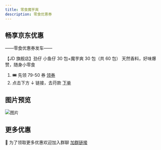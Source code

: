 ```yaml
---
title: 零食魔芋爽
description: 零食优惠券
---
```


## 畅享京东优惠

——零食优惠券发车——

【JD 旗舰店】劲仔 小鱼仔 30 包+魔芋爽 30 包（共 60 包）
天然香料，好味爆赞，随身小零食

1. 🎟️ 先领 79-50 券
   [领券](https://u.jd.com/wuwVWm1)
2. 点击下方 ↓ 链接，去苻款
   [下单](https://u.jd.com/wQwfPKS)

## 图片预览

![图片](/images/yuzi.webp)

## 更多优惠

📣 为了领取更多优惠欢迎加入群聊
[加群链接](https://work.weixin.qq.com/gm/6c83ecabb445ff6f13b95498a91c03e1)
